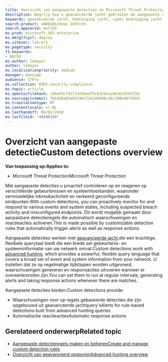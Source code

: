 ```yaml
---
title: Overzicht van aangepaste detecties in Microsoft Threat Protection
description: Begrijp hoe u geavanceerde jacht gebruiken om aangepaste detecties te maken en waarschuwingen te genereren
keywords: geavanceerde jacht, bedreiging jacht, cyber bedreiging jacht, Microsoft threat protection, Microsoft 365, mtp, m365, zoeken, query, telemetrie, aangepaste detecties, schema, kusto, Microsoft 365, Microsoft Threat Protection
search.product: eADQiWindows 10XVcnh
search.appverid: met150
ms.prod: microsoft-365-enterprise
ms.mktglfcycl: deploy
ms.sitesec: library
ms.pagetype: security
f1.keywords:
- NOCSH
ms.author: lomayor
author: lomayor
ms.localizationpriority: medium
manager: dansimp
audience: ITPro
ms.collection: M365-security-compliance
ms.topic: article
ms.openlocfilehash: cdbaf9cfd2172656ed75cb3c0a1a9e361070f25b
ms.sourcegitcommit: 7bb3d8a93a85246172e2499d6c58c390e46f5bb9
ms.translationtype: MT
ms.contentlocale: nl-NL
ms.lasthandoff: 06/02/2020
ms.locfileid: "44498349"
---
```

# <a name="custom-detections-overview"></a><span data-ttu-id="c07d8-104">Overzicht van aangepaste detectie</span><span class="sxs-lookup"><span data-stu-id="c07d8-104">Custom detections overview</span></span>

<span data-ttu-id="c07d8-105">**Van toepassing op:**</span><span class="sxs-lookup"><span data-stu-id="c07d8-105">**Applies to:**</span></span>
- <span data-ttu-id="c07d8-106">Microsoft Threat Protection</span><span class="sxs-lookup"><span data-stu-id="c07d8-106">Microsoft Threat Protection</span></span>

<span data-ttu-id="c07d8-107">Met aangepaste detecties u proactief controleren op en reageren op verschillende gebeurtenissen en systeemtoestanden, waaronder vermoedelijke inbreukactiviteit en verkeerd geconfigureerde eindpunten.</span><span class="sxs-lookup"><span data-stu-id="c07d8-107">With custom detections, you can proactively monitor for and respond to various events and system states, including suspected breach activity and misconfigured endpoints.</span></span> <span data-ttu-id="c07d8-108">Dit wordt mogelijk gemaakt door aanpasbare detectieregels die automatisch waarschuwingen en reactieacties activeren.</span><span class="sxs-lookup"><span data-stu-id="c07d8-108">This is made possible by customizable detection rules that automatically trigger alerts as well as response actions.</span></span>

<span data-ttu-id="c07d8-109">Aangepaste detecties werken met [geavanceerde jacht,](advanced-hunting-overview.md)die een krachtige, flexibele querytaal biedt die een brede set gebeurtenis- en systeeminformatie van uw netwerk omvat.</span><span class="sxs-lookup"><span data-stu-id="c07d8-109">Custom detections work with [advanced hunting](advanced-hunting-overview.md), which provides a powerful, flexible query language that covers a broad set of event and system information from your network.</span></span> <span data-ttu-id="c07d8-110">U instellen dat ze op regelmatige tijdstippen worden uitgevoerd, waarschuwingen genereren en responsacties uitvoeren wanneer er overeenkomsten zijn.</span><span class="sxs-lookup"><span data-stu-id="c07d8-110">You can set them to run at regular intervals, generating alerts and taking response actions whenever there are matches.</span></span>

<span data-ttu-id="c07d8-111">Aangepaste detecties bieden:</span><span class="sxs-lookup"><span data-stu-id="c07d8-111">Custom detections provide:</span></span>
- <span data-ttu-id="c07d8-112">Waarschuwingen voor op regels gebaseerde detecties die zijn opgebouwd uit geavanceerde jachtquery's</span><span class="sxs-lookup"><span data-stu-id="c07d8-112">Alerts for rule-based detections built from advanced hunting queries</span></span>
- <span data-ttu-id="c07d8-113">Automatische reactieacties</span><span class="sxs-lookup"><span data-stu-id="c07d8-113">Automatic response actions</span></span>

## <a name="related-topic"></a><span data-ttu-id="c07d8-114">Gerelateerd onderwerp</span><span class="sxs-lookup"><span data-stu-id="c07d8-114">Related topic</span></span>
- [<span data-ttu-id="c07d8-115">Aangepaste detectieregels maken en beheren</span><span class="sxs-lookup"><span data-stu-id="c07d8-115">Create and manage custom detection rules</span></span>](custom-detection-rules.md)
- [<span data-ttu-id="c07d8-116">Overzicht van geavanceerd opsporen</span><span class="sxs-lookup"><span data-stu-id="c07d8-116">Advanced hunting overview</span></span>](advanced-hunting-overview.md)